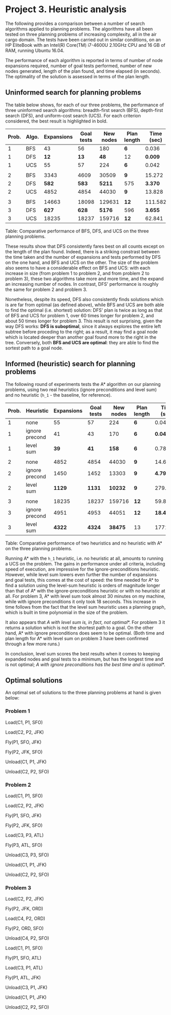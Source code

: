 # Project 3. Heuristic analysis

The following provides a comparison between a number of search algorithms applied to planning problems. The algorithms have all been tested on three planning problems of increasing complexity, all in the air cargo domain. The tests have been carried out in similar conditions, on an HP EliteBook with an Intel(R) Core(TM) i7-4600U 2.10GHz CPU and 16 GB of RAM, running Ubuntu 16.04.

The performance of each algorithm is reported in terms of number of node expansions required, number of goal tests performed, number of new nodes generated, length of the plan found, and time elapsed (in seconds). The optimality of the solution is assessed in terms of the plan length.

## Uninformed search for planning problems

The table below shows, for each of our three problems, the performance of three uninformed search algorithms: breadth-first search (BFS), depth-first search (DFS), and uniform-cost search (UCS). For each criterion considered, the best result is highlighted in bold.

| Prob. | Algo. | Expansions | Goal tests | New nodes | Plan length | Time (sec) |
| ------- | --------- | ---------- | ---------- | --------- | ----------- | ---------- |
| 1 | BFS | 43 | 56 | 180 | **6** | 0.036 |
| 1 | DFS | **12** | **13** | **48** | 12 | **0.009** |
| 1 | UCS | 55 | 57 | 224 | **6** | 0.042 |
| | | | | | | |
| 2 | BFS | 3343 | 4609 | 30509 | **9** | 15.272 |
| 2 | DFS | **582** | **583** | **5211** | 575 | **3.370** |
| 2 | UCS | 4852 | 4854 | 44030 | **9** | 13.828 |
| | | | | | | |
| 3 | BFS | 14663 | 18098 | 129631 | **12** | 111.582 |
| 3 | DFS | **627** | **628** | **5176** | 596 | **3.655** |
| 3 | UCS | 18235 | 18237 | 159716 | **12** | 62.841 |

Table: Comparative performance of BFS, DFS, and UCS on the three planning problems.

These results show that DFS consistently fares best on all counts except on the length of the plan found. Indeed, there is a striking constrast between the time taken and the number of expansions and tests performed by DFS on the one hand, and BFS and UCS on the other. The size of the problem also seems to have a considerable effect on BFS and UCS: with each increase in size (from problem 1 to problem 2, and from problem 2 to problem 3), these two algorithms take more and more time, and the expand an increasing number of nodes. In contrast, DFS' performance is roughly the same for problem 2 and problem 3.

Nonetheless, despite its speed, DFS also consistently finds solutions which is are far from optimal (as defined above), while BFS and UCS are both able to find the optimal (i.e. shortest) solution: DFS' plan is twice as long as that of BFS and UCS for problem 1, over 60 times longer for problem 2, and about 50 times longer for problem 3. This result is not surprising, given the way DFS works: **DFS is suboptimal**, since it always explores the entire left subtree before proceding to the right; as a result, it may find a goal node which is located deeper than another goal found more to the right in the tree. Conversely, both **BFS and UCS are optimal**: they are able to find the sortest path to a goal node.

## Informed (heuristic) search for planning problems

The following round of experiments tests the A* algorithm on our planning problems, using two real heuristics (ignore preconditions and level sum) and no heuristic (`h_1` - the baseline, for reference).

| Prob. | Heuristic | Expansions | Goal tests | New nodes | Plan length | Time (sec) |
| ------- | --------- | ---------- | ---------- | --------- | ----------- | ---------- |
| 1 | none | 55 | 57 | 224 | **6** | 0.044 |
| 1 | ignore precond | 41 | 43 | 170 | **6** | **0.041** |
| 1 | level sum | **39** | **41** | **158** | **6** | 0.780 |
| | | | | | | |
| 2 | none | 4852 | 4854 | 44030 | **9** | 14.645 |
| 2 | ignore precond | 1450 | 1452 | 13303 | **9** | **4.791** |
| 2 | level sum | **1129** | **1131** | **10232** | **9** | 279.071 |
| | | | | | | |
| 3 | none | 18235 | 18237 | 159716 | **12** | 59.871 |
| 3 | ignore precond | 4951 | 4953 | 44051 | **12** | **18.477** |
| 3 | level sum | **4322** | **4324** | **38475** | 13 | 1771.243 |

Table: Comparative performance of two heuristics and no heuristic with A* on the three planning problems.

Running A* with the `h_1` heuristic, i.e. no heuristic at all, amounts to running a UCS on the problem. The gains in performance under all criteria, including speed of execution, are impressive for the ignore-preconditions heuristic. However, while level sum lowers even further the number of expansions and goal tests, this comes at the cost of speed: the time needed for A* to find a solution using the level-sum heuristic is orders of magnitude longer than that of A* with the ignore-preconditions heuristic or with no heuristic at all. For problem 3, A* with level sum took almost 30 minutes on my machine, while with ignore preconditions it only took 18 seconds. This increase in time follows from the fact that the level sum heuristic uses a planning graph, which is built in time polynomial in the size of the problem. 

It also appears that **A* with level sum is, in fact, not optimal**. For problem 3 it returns a solution which is not the shortest path to a goal. On the other hand, A* with ignore preconditions does seem to be optimal. (Both time and plan length for A* with level sum on problem 3 have been confirmed through a few more runs.)

In conclusion, level sum scores the best results when it comes to keeping expanded nodes and goal tests to a minimum, but has the longest time and is not optimal; **A* with ignore preconditions has the best time and is optimal**.

## Optimal solutions

An optimal set of solutions to the three planning problems at hand is given below:

### Problem 1

Load(C1, P1, SFO)

Load(C2, P2, JFK)

Fly(P1, SFO, JFK)

Fly(P2, JFK, SFO)

Unload(C1, P1, JFK)

Unload(C2, P2, SFO)

### Problem 2

Load(C1, P1, SFO)

Load(C2, P2, JFK)

Fly(P1, SFO, JFK)

Fly(P2, JFK, SFO)

Load(C3, P3, ATL)

Fly(P3, ATL, SFO)

Unload(C3, P3, SFO)

Unload(C1, P1, JFK)

Unload(C2, P2, SFO)

### Problem 3

Load(C2, P2, JFK)

Fly(P2, JFK, ORD)

Load(C4, P2, ORD)

Fly(P2, ORD, SFO)

Unload(C4, P2, SFO)

Load(C1, P1, SFO)

Fly(P1, SFO, ATL)

Load(C3, P1, ATL)

Fly(P1, ATL, JFK)

Unload(C3, P1, JFK)

Unload(C1, P1, JFK)

Unload(C2, P2, SFO)
